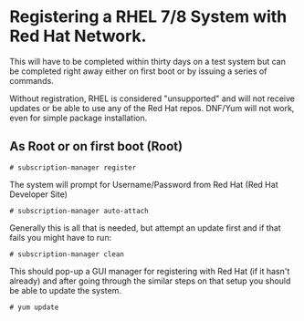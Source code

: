 # Registering a RHEL 7/8 System with Red Hat Network.
This will have to be completed within thirty days on a test system but can be completed right away either on first boot or by issuing a series of commands.

Without registration, RHEL is considered "unsupported" and will not receive updates or be able to use any of the Red Hat repos. DNF/Yum will not work, even for simple package installation.

## As Root or on first boot (Root)
```
# subscription-manager register
```

The system will prompt for Username/Password from Red Hat (Red Hat Developer Site)
```
# subscription-manager auto-attach
```

Generally this is all that is needed, but attempt an update first and if that fails you might have to run:
```
# subscription-manager clean
```
This should pop-up a GUI manager for registering with Red Hat (if it hasn't already) and after going through the similar steps on that setup you should be able to update the system.

```
# yum update
```

